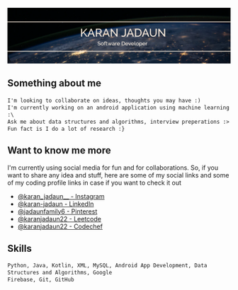 ![](https://github.com/KaranJadaun/KaranJadaun/blob/main/karanJadaunBanner.png?raw=true)

## Something about me

```
I'm looking to collaborate on ideas, thoughts you may have :)
I'm currently working on an android application using machine learning :\
Ask me about data structures and algorithms, interview preperations :>
Fun fact is I do a lot of research :}
```

## Want to know me more 

I'm currently using social media for fun and for collaborations. So, if you want to share any idea and stuff, here are some of my social links and some of my coding profile links in case if you want to check it out

- [@karan_jadaun__ - Instagram](https://instagram.com/karan_jadaun__)
- [@karan-jadaun - LinkedIn](https://linkedin.com/in/karanjadaun)
- [@jadaunfamily6 - Pinterest](https://pinterest.com/jadaunfamily6)
- [@karanjadaun22 - Leetcode](https://leetcode.com/karanjadaun22)
- [@karanjadaun22 - Codechef](https://codechef.com/users/karanjadaun22)

## Skills

```
Python, Java, Kotlin, XML, MySQL, Android App Development, Data Structures and Algorithms, Google
Firebase, Git, GitHub
```
